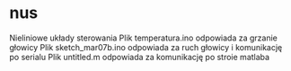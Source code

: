 # nus
Nieliniowe układy sterowania
Plik temperatura.ino odpowiada za grzanie głowicy
Plik sketch_mar07b.ino odpowiada za ruch głowicy i komunikację po serialu
Plik untitled.m odpowiada za komunikację po stroie matlaba
